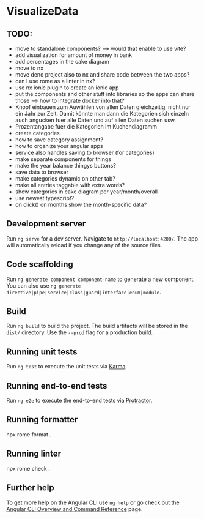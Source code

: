 # VisualizeData

## TODO:
- move to standalone components? --> would that enable to use vite?
- add visualization for amount of money in bank
- add percentages in the cake diagram
- move to nx
- move deno project also to nx and share code between the two apps?
- can I use rome as a linter in nx?
- use nx ionic plugin to create an ionic app
- put the components and other stuff into libraries so the apps can share those
--> how to integrate docker into that?
- Knopf einbauen zum Auwählen von allen Daten gleichzeitig, nicht nur ein Jahr zur Zeit.
    Damit könnte man dann die Kategorien sich einzeln auch angucken fuer alle Daten und auf allen Daten suchen usw.
- Prozentangabe fuer die Kategorien im Kuchendiagramm
- create categories
- how to save category assignment?
- how to organize your angular apps
- service also handles saving to browser (for categories)
- make separate components for things
- make the year balance thingys buttons?
- save data to browser
- make categories dynamic on other tab?
- make all entries taggable with extra words?
- show categories in cake diagram per year/month/overall
- use newest typescript?
- on click() on months show the month-specific data?

## Development server

Run `ng serve` for a dev server. Navigate to `http://localhost:4200/`. The app will automatically reload if you change any of the source files.

## Code scaffolding

Run `ng generate component component-name` to generate a new component. You can also use `ng generate directive|pipe|service|class|guard|interface|enum|module`.

## Build

Run `ng build` to build the project. The build artifacts will be stored in the `dist/` directory. Use the `--prod` flag for a production build.

## Running unit tests

Run `ng test` to execute the unit tests via [Karma](https://karma-runner.github.io).

## Running end-to-end tests

Run `ng e2e` to execute the end-to-end tests via [Protractor](http://www.protractortest.org/).

## Running formatter
npx rome format .

## Running linter
npx rome check .

## Further help

To get more help on the Angular CLI use `ng help` or go check out the [Angular CLI Overview and Command Reference](https://angular.io/cli) page.
